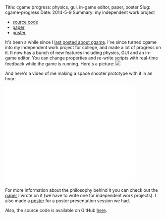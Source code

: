 Title: cgame progress: physics, gui, in-game editor, paper, poster
Slug: cgame-progress
Date: 2014-5-9
Summary: my independent work project

- [source code](https://github.com/nikki93/cgame)
- [paper]({filename}/images/cgame.pdf)
- [poster]({filename}/images/cgame-poster.pdf)

It's been a while since I [last posted about
cgame]({filename}/coding/cgame.md). I've since turned cgame into my
independent work project for college, and made a lot of progress on
it. It now has a bunch of new features including physics, GUI and an
in-game editor. You can change properties and re-write scripts with
real-time feedback while the game is running. Here's a picture:
<a href="{filename}/images/cgame-progress.png">
    <img class="screenshot" src="{filename}/images/cgame-progress.png" />
</a>

And here's a video of me making a space shooter prototype with it in an hour:
<iframe width="420" height="315" src="//www.youtube.com/embed/Lb1NWyUqAfA" frameborder="0" allowfullscreen></iframe>

For more information about the philosophy behind it you can check out
the [paper]({filename}/images/cgame.pdf) I wrote on it (we have to
write one for independent work projects). I also made a
[poster]({filename}/images/cgame-poster.pdf) for a poster presentation
session we had.

Also, the source code is available on GitHub [here](https://github.com/nikki93/cgame).
